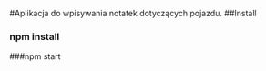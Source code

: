 #Aplikacja do wpisywania notatek dotyczących pojazdu.
##Install 
### npm install </p>
###npm start </p>